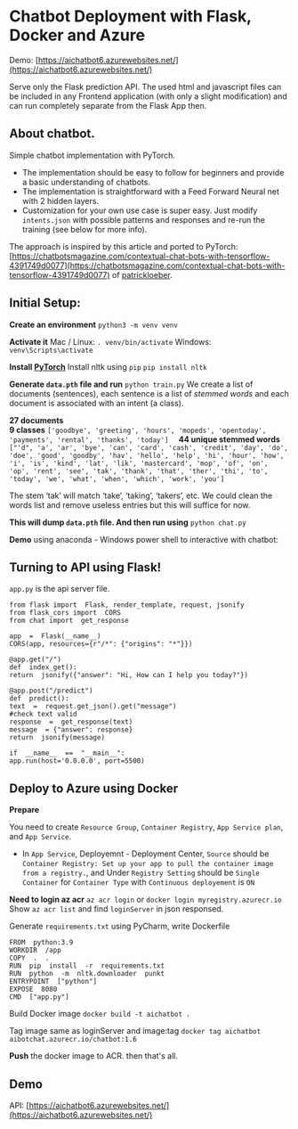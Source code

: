 # Chatbot Deployment with Flask, Docker and Azure

Demo: [https://aichatbot6.azurewebsites.net/](https://aichatbot6.azurewebsites.net/)

Serve only the Flask prediction API. The used html and javascript files can be included in any Frontend application (with only a slight modification) and can run completely separate from the Flask App then.
 

## About chatbot.
Simple chatbot implementation with PyTorch.

-   The implementation should be easy to follow for beginners and provide a basic understanding of chatbots.
-   The implementation is straightforward with a Feed Forward Neural net with 2 hidden layers.
-   Customization for your own use case is super easy. Just modify  `intents.json`  with possible patterns and responses and re-run the training (see below for more info).

The approach is inspired by this article and ported to PyTorch:  [https://chatbotsmagazine.com/contextual-chat-bots-with-tensorflow-4391749d0077](https://chatbotsmagazine.com/contextual-chat-bots-with-tensorflow-4391749d0077) of [patrickloeber](https://github.com/patrickloeber/pytorch-chatbot).

## Initial Setup:
**Create an environment**
`python3 -m venv venv`

**Activate it**
Mac / Linux:
`. venv/bin/activate`
Windows:
`venv\Scripts\activate`

**Install [PyTorch](https://pytorch.org/)**
Install nltk using `pip`
`pip install nltk`

**Generate `data.pth` file and run**
`python train.py`
We create a list of documents (sentences), each sentence is a list of  _stemmed_  _words_  and each document is associated with an intent (a class).

**27 documents**  
**9 classes** `['goodbye', 'greeting', 'hours', 'mopeds', 'opentoday', 'payments', 'rental', 'thanks', 'today']  `
**44 unique stemmed words** `["'d", 'a', 'ar', 'bye', 'can', 'card', 'cash', 'credit', 'day', 'do', 'doe', 'good', 'goodby', 'hav', 'hello', 'help', 'hi', 'hour', 'how', 'i', 'is', 'kind', 'lat', 'lik', 'mastercard', 'mop', 'of', 'on', 'op', 'rent', 'see', 'tak', 'thank', 'that', 'ther', 'thi', 'to', 'today', 'we', 'what', 'when', 'which', 'work', 'you']`

The stem ‘tak’ will match ‘take’, ‘taking’, ‘takers’, etc. We could clean the words list and remove useless entries but this will suffice for now.

**This will dump  `data.pth`  file. And then run using**
`python chat.py`

**Demo** using anaconda - Windows power shell to interactive with chatbot: 

## Turning to API using Flask!
`app.py` is the api server file.

    from flask import  Flask, render_template, request, jsonify
    from flask_cors import  CORS
    from chat import  get_response
    
    app  =  Flask(__name__)
    CORS(app, resources={r"/*": {"origins": "*"}})
    
    @app.get("/")
    def  index_get():
    return  jsonify({"answer": "Hi, How can I help you today?"})
    
    @app.post("/predict")
    def  predict():
    text  =  request.get_json().get("message")
    #check text valid
    response  =  get_response(text)
    message  = {"answer": response}
    return  jsonify(message)
    
    if  __name__  ==  "__main__":
    app.run(host='0.0.0.0', port=5500)

## Deploy to Azure using Docker
**Prepare**

You need to create `Resource Group`, `Container Registry`, `App Service plan`, and `App Service`. 
- In `App Service`, Deployemnt - Deployment Center, `Source` should be `Container Registry: Set up your app to pull the container image from a registry.`, and Under `Registry Setting` should be `Single Container` for `Container Type` with `Continuous deployement` is `ON`

**Need to login az acr**
`az acr login` or `docker login myregistry.azurecr.io`
Show `az acr list` and find `loginServer` in json responsed.
 
Generate `requirements.txt` using PyCharm, write Dockerfile
  
    FROM  python:3.9
    WORKDIR  /app
    COPY  .  .
    RUN  pip  install  -r  requirements.txt
    RUN  python  -m  nltk.downloader  punkt
    ENTRYPOINT  ["python"]
    EXPOSE  8080
    CMD  ["app.py"]

Build Docker image
`docker build -t aichatbot .`

Tag image same as loginServer and image:tag
`docker tag aichatbot aibotchat.azurecr.io/chatbot:1.6`

**Push** the docker image to ACR. then that's all.

## Demo
API: [https://aichatbot6.azurewebsites.net/](https://aichatbot6.azurewebsites.net/)
